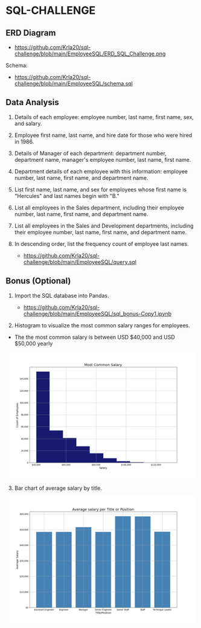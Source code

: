 

# SQL-CHALLENGE

## ERD Diagram
   - https://github.com/Krla20/sql-challenge/blob/main/EmployeeSQL/ERD_SQL_Challenge.png

 Schema: 
   - https://github.com/Krla20/sql-challenge/blob/main/EmployeeSQL/schema.sql
    
## Data Analysis

1. Details of each employee: employee number, last name, first name, sex, and salary.
2. Employee first name, last name, and hire date for those who were hired in 1986.
3. Details of Manager of each department: department number, department name, manager's employee number, last name, first name.
4. Department details  of each employee with this information: employee number, last name, first name, and department name.
5. List first name, last name, and sex for employees whose first name is "Hercules" and last names begin with "B."
6. List all employees in the Sales department, including their employee number, last name, first name, and department name.
7. List all employees in the Sales and Development departments, including their employee number, last name, first name, and department name.
8. In descending order, list the frequency count of employee last names.

   - https://github.com/Krla20/sql-challenge/blob/main/EmployeeSQL/query.sql

## Bonus (Optional)

1. Import the SQL database into Pandas.

   - https://github.com/Krla20/sql-challenge/blob/main/EmployeeSQL/sql_bonus-Copy1.ipynb

2. Histogram to visualize the most common salary ranges for employees.
  - The the most common salary is between USD $40,000 and USD $50,000 yearly
  
![alt_text](https://github.com/Krla20/sql-challenge/blob/main/EmployeeSQL/Images/Most_Common_Salary.png)

3. Bar chart of average salary by title.

![alt_text](https://github.com/Krla20/sql-challenge/blob/main/EmployeeSQL/Images/Avg_Salary_Title.png?raw=true)
